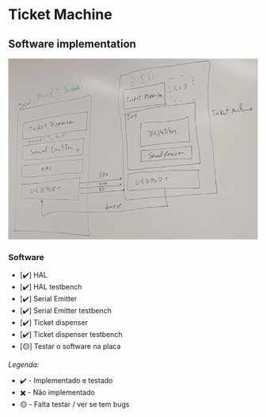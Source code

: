 # Ticket Machine
## Software implementation

<img src="https://github.com/pedroMalaf/Projeto-LIC/blob/master/images/software_ticket_machine.png?raw=true">

### Software
- [✔️] HAL
- [✔️] HAL testbench
- [✔️] Serial Emitter
- [✔️] Serial Emitter testbench
- [✔️] Ticket dispenser
- [✔️] Ticket dispenser testbench
- [🟡] Testar o software na placa


*Legenda:*
- ✔️ - Implementado e testado
- ✖️ - Não implementado
- 🟡 - Falta testar / ver se tem bugs
